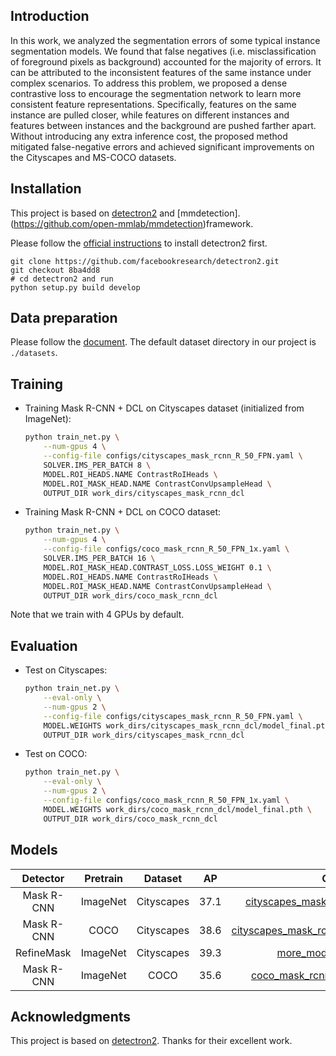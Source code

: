 
## Introduction

In this work, we analyzed the segmentation errors of some typical instance segmentation models. We found that false negatives (i.e. misclassification of foreground pixels as background) accounted for the majority of errors. It can be attributed to the inconsistent features of the same instance under complex scenarios. To address this problem, we proposed a dense contrastive loss to encourage the segmentation network to learn more consistent feature representations. Specifically, features on the same instance are pulled closer, while features on different instances and features between instances and the background are pushed farther apart. Without introducing any extra inference cost, the proposed method mitigated false-negative errors and achieved significant improvements on the Cityscapes and MS-COCO datasets.

## Installation

This project is based on [detectron2](https://github.com/facebookresearch/detectron2) and [mmdetection].(https://github.com/open-mmlab/mmdetection)framework. 

Please follow the [official instructions](https://detectron2.readthedocs.io/en/latest/tutorials/install.html) to install detectron2 first. 

```
git clone https://github.com/facebookresearch/detectron2.git
git checkout 8ba4dd8
# cd detectron2 and run
python setup.py build develop
```

## Data preparation

Please follow the [document](https://detectron2.readthedocs.io/en/latest/tutorials/builtin_datasets.html). The default dataset directory in our project is `./datasets`.


## Training

* Training Mask R-CNN + DCL on Cityscapes dataset (initialized from ImageNet):

    ```bash
    python train_net.py \
        --num-gpus 4 \
        --config-file configs/cityscapes_mask_rcnn_R_50_FPN.yaml \
        SOLVER.IMS_PER_BATCH 8 \
        MODEL.ROI_HEADS.NAME ContrastRoIHeads \
        MODEL.ROI_MASK_HEAD.NAME ContrastConvUpsampleHead \
        OUTPUT_DIR work_dirs/cityscapes_mask_rcnn_dcl
    ```

* Training Mask R-CNN + DCL on COCO dataset:

    ```bash
    python train_net.py \
        --num-gpus 4 \
        --config-file configs/coco_mask_rcnn_R_50_FPN_1x.yaml \
        SOLVER.IMS_PER_BATCH 16 \
        MODEL.ROI_MASK_HEAD.CONTRAST_LOSS.LOSS_WEIGHT 0.1 \
        MODEL.ROI_HEADS.NAME ContrastRoIHeads \
        MODEL.ROI_MASK_HEAD.NAME ContrastConvUpsampleHead \
        OUTPUT_DIR work_dirs/coco_mask_rcnn_dcl
    ```

Note that we train with 4 GPUs by default.


## Evaluation

* Test on Cityscapes:

    ```bash
    python train_net.py \
        --eval-only \
        --num-gpus 2 \
        --config-file configs/cityscapes_mask_rcnn_R_50_FPN.yaml \
        MODEL.WEIGHTS work_dirs/cityscapes_mask_rcnn_dcl/model_final.pth \
        OUTPUT_DIR work_dirs/cityscapes_mask_rcnn_dcl
    ```

* Test on COCO:

    ```bash
    python train_net.py \
        --eval-only \
        --num-gpus 2 \
        --config-file configs/coco_mask_rcnn_R_50_FPN_1x.yaml \
        MODEL.WEIGHTS work_dirs/coco_mask_rcnn_dcl/model_final.pth \
        OUTPUT_DIR work_dirs/coco_mask_rcnn_dcl
    ```

## Models

| Detector   | Pretrain  | Dataset |  AP | Config | Checkpoint |
| :------:   | :------:  | :------: | :------: | :------: | :------: |
| Mask R-CNN | ImageNet | Cityscapes | 37.1 | [cityscapes_mask_rcnn_R_50_FPN.yaml](configs/cityscapes_mask_rcnn_R_50_FPN.yaml) |  |
| Mask R-CNN | COCO     | Cityscapes | 38.6 | [cityscapes_mask_rcnn_R_50_FPN_coco.yaml](configs/cityscapes_mask_rcnn_R_50_FPN_coco.yaml) ||
| RefineMask | ImageNet  | Cityscapes | 39.3 | [more_models/RefineMask](more_models/RefineMask) | |
| Mask R-CNN | ImageNet  | COCO | 35.6 | [coco_mask_rcnn_R_50_FPN_1x.yaml](configs/coco_mask_rcnn_R_50_FPN_1x.yaml) | |


## Acknowledgments

This project is based on [detectron2](https://github.com/facebookresearch/detectron2). Thanks for their excellent work.
```

